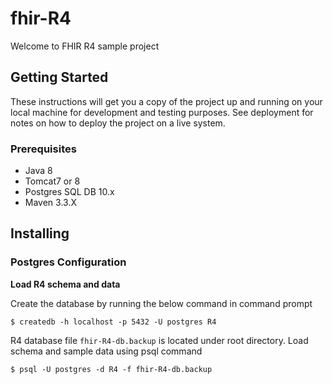 # fhir-R4
Welcome to FHIR R4 sample project

## Getting Started
These instructions will get you a copy of the project up and running on your local machine for development and testing purposes. See deployment for notes on how to deploy the project on a live system.

### Prerequisites
*	Java 8
*	Tomcat7 or 8
*	Postgres SQL DB 10.x
*	Maven 3.3.X

## Installing

### Postgres Configuration

**Load R4 schema and data**

Create the database by running the below command in command prompt

```
$ createdb -h localhost -p 5432 -U postgres R4
```

R4 database file `fhir-R4-db.backup` is located under root directory. Load schema and sample data using psql command

```
$ psql -U postgres -d R4 -f fhir-R4-db.backup 
```
  

